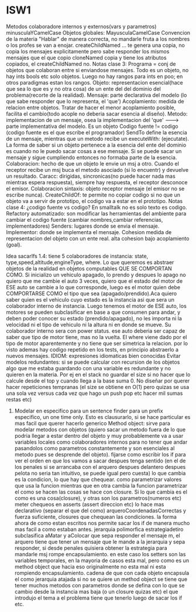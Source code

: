 # ISW1
Metodos colaboradore internos y externos(vars y parametros) minusculaYCamelCase
Objetos globales: MayusculaCamelCase
Convencion de la materia
"Hablar" de manera correcta, no mandarle fruta a los nombres o los profes se van a enojar.
createChildNamed ... te genera una copia, no copia los mensajes explicitamente pero sabe responder los mismos mensajes que el que copio
cloneNamed copia y tiene los atributos copiados, el createChildNamed no.
Notas clase 3:
Programa = conj de objetos que colaboran entre si enviandose mensajes.
Todo es un objeto, no hay ints bools etc solo objetos. Luego no hay rangos para ints en poo; en otros paradigmas estan los rangos.
Objeto: representacion esencial(hace que sea lo que es y no otra cosa) de un ente del del dominio del problema(recorte de la realidad).
Mensaje: parte declarativa del modelo (lo que sabe responder que lo representa, el 'que')
Acoplamiento: medida de relacion entre objetos. Tratar de hacer el menor acoplamiento posible, facilita el cambio(todo acople no deberia sacar esencia al diseño).
Metodo: implementacion de un mensaje, osea la implementacion del 'que' ---> parte implementativa del modelo. Es un objeto
Codigo fuente != codigo (codigo fuente es el que escribe el programador)
SendTo define la esencia de un mensaje, mientras que un metodo recibe un executeWith: (ejecutate).
La forma de saber si un objeto pertenece a la esencia del ente del dominio es cuando no le puedo sacar cosas a ese mensaje. Si se puede sacar un mensaje y sigue cumpliendo
entonces no formaba parte de la esencia.
Colaboracion: hecho de que un objeto le envie un msj a otro. Cuando el receptor recibe un msj buca el metodo asociado (si lo encuentr) y devuelve un resultado. Caracc: dirigidas, sincronicas(no puede hacer nada mas mientras espera respuesta), siempre hay respuesta, el receptor desconoce el emisor.
Colaboracion sintaxis: objeto receptor mensaje (el emisor no se escribe nunca).
CreateChildOf: te permite no copiar codigo si no que un objeto va a servir de prototipo, el codigo va a estar en el prototipo. 
Notas clase 4:
¿codigo fuente vs codigo?
En smalltalk no es solo texto es codigo.
Refactory automatizado: son modificar las herramientas del ambiente para cambiar el codigo fuente (cambiar nombres,cambiar referencias, implementadores)
Senders: lugares donde se envia el mensaje.
Implementor: donde se implementa el mensaje.
Cohesion medida de representacion del objeto con un ente real.
alta cohesion bajo acoplamiento (goal).

Idea sacarIfs 1.4: tiene 5 colaboradores de instancia: state, type,speed,altitude,engineType, where.
Lo que queremos es abstraer objetos de la realidad en objetos computables QUE SE COMPORTAN COMO.
Si inicializo un vehiculo apagado, lo prendo y despues lo apago no quiero que me cambie el auto 3 veces, quiero que el estado del motor de ESE auto se cambie a lo que corresponde, luego es el motor quien debe COMPORTARSE COMO el tipo que sea (apagado/prendido).Aca quiero saber quien es el vehiculo cuyo estado es la instancia asi que sera un colaborador interno de instancia.
Luego tenemos el motor de ESE auto, los motores se pueden subclasificar en base a que consumen para andar, y deben poder conocer su estado (prendido/apagado), no les importa ni la velocidad ni el tipo de vehiculo ni la altura ni en donde se mueve. Su colaborador interno sera con power status. ese auto deberia ser capaz de saber que tipo de motor tiene, mas no la vuelta.
El where viene dado por el tipo de motor aparentemente y no tiene que ser simetrica la relacion.
por lo visto ademas hay codigo repetido en los tests, en principio abstraerlo a nuevos mensajes.
IDIOM: expresiones idiomaticas bien conocidas
Evitar modelos redundantes: si se puede calcular con recursion de los objetos algo que me estaba guardando con una variable es redundante y no quieren en la materia.
Por ej en el stack no guardar el size si no hacer que lo calcule desde el top y cuando llega a la base suma 0.
No diseñar por querer hacer repeticiones tempranas (el size se obtiene en O(1) pero quizas se usa una sola vez versus cada vez que hago un push pop etc hacer mil sumas restas etc)
1) Modelar en especifico para un sentence finder para un prefix especifico, un one time only. Esto es clausurarlo, si se hace particular es mas facil que querer hacerlo generico
Method object: sirve para modelar metodos con objetos (quiero sacar un metodo fuera de lo que podria llegar a estar dentro del objeto y muy probablemente va a usar
variables locales como colaboradores internos para no tener que andar pasandolos como parametros constantemente y son esenciales al metodo pues se desprende del objeto).
fijarse como escribir los if para ver el orden en que los vamos a sacar despues tenga sentido (en el de los penales si se arrancaba con el arquero despues delantero despues
pelota no seria tan intuitivo, se puede igual pero cuesta)
lo que cambia es la condicion, lo que hay que chequear.
como parametrizar valores que usa la funcion mientras que en otra cambia la funcion
parametrizar el como se hacen las cosas se hace con closure. Si lo que cambia es el como es una cosa(closure), y otras son los parametros(numeros etc)
meter chequeos en asserts (assert direccion etc) lo hace mas declarativo (separar el que del como)
arqueroCoordenadasCorrectas y fuerza suficiente, closures que chequean las condiciones.
la forma ahora de como estan escritos nos permite sacar los if de manera mucho mas facil a como estaban antes.
jerarquia polimorfica estrategiadetiro subclasifica aMatar y aColocar que sepa  responder el mensaje m, el arquero tiene que tener un mensaje que le mande a la jerarquia y sepa responder, si desde penales quisiera obtener la estrategia para mandarle msj rompe encapsulamiento.
en este caso los setters son las variables temporales, en la mayoria de casos esta mal, pero como es un method object que hacia eso originalmente no esta mal ni esta rompiendo encapsulamiento.
cadena de que con cada objeto encapsula el como
jerarquia atajada
si no se quiere  un method object se tiene que tener muchos metodos con parametros donde se defina con lo que se cambio desde la instancia mas baja (o un closure quizas etc)
el que introdujo el tema a el problema tiene que tenerlo luego de sacar los if etc.

